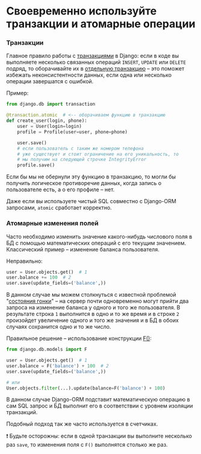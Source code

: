 # Своевременно используйте транзакции и атомарные операции

### Транзакции

Главное правило работы с [транзакциями](https://ru.wikipedia.org/wiki/%D0%A2%D1%80%D0%B0%D0%BD%D0%B7%D0%B0%D0%BA%D1%86%D0%B8%D1%8F_%28%D0%B8%D0%BD%D1%84%D0%BE%D1%80%D0%BC%D0%B0%D1%82%D0%B8%D0%BA%D0%B0%29) в Django: если в коде вы выполняете несколько связанных операций `INSERT`, `UPDATE` или `DELETE` подряд, то оборачивайте их в [отдельную транзакцию](https://docs.djangoproject.com/en/1.9/topics/db/transactions/#django.db.transaction.atomic) – это поможет избежать неконсистентности данных, если одна или несколько операции завершатся с ошибкой.

Пример:

```python
from django.db import transaction

@transaction.atomic  # <-- оборачиваем функцию в транзакцию
def create_user(login, phone):
    user = User(login=login)
    profile = Profile(user=user, phone=phone)

    user.save()
    # если пользователь с таким же номером телефона
    # уже существует и стоит ограничение на его уникальность, то
    # мы получим на следующей строчке IntegrityError
    profile.save()
```

Если бы мы не обернули эту функцию в транзакцию, то могли бы получить логическое противоречие данных, когда запись о пользователе есть, а о его профиле – нет.

Даже если вы используете чистый SQL  совместно с Django-ORM запросами, `atomic` сработает корректно.


### Атомарные изменения полей

Часто необходимо изменить значение какого-нибудь числового поля в БД с помощью математических операций с его текущим значением. Классический пример – изменение баланса пользователя.

Неправильно:

```python
user = User.objects.get()  # 1
user.balance += 100  # 2
user.save(update_fields=('balance',))
```

В данном случае мы можем столкнуться с известной проблемой "[состояния гонки](https://ru.wikipedia.org/wiki/%D0%A1%D0%BE%D1%81%D1%82%D0%BE%D1%8F%D0%BD%D0%B8%D0%B5_%D0%B3%D0%BE%D0%BD%D0%BA%D0%B8)" – на сервер почти одновременно могут прийти два запроса на изменение баланса у одного и того же пользователя. В результате строка `1` выполнится в одно и то же время и в строке `2` произойдет увеличение одного и того же значения и в БД в обоих случаях сохранится одно и то же число.

Правильное решение – использование конструкции [F()](https://docs.djangoproject.com/es/1.9/ref/models/expressions/#f-expressions):

```python
from django.db.models import F

user = User.objects.get()  # 1
user.balance = F('balance') + 100  # 2
user.save(update_fields=('balance',))

# или
User.objects.filter(...).update(balance=F('balance') + 100)
```
В данном случае Django-ORM подставит математическую операцию в сам SQL запрос и БД выполнит его в соответствии с уровнем изоляции транзакций.

Подобный подход так же часто используется в счетчиках.

:exclamation: Будьте осторожны: если в одной транзакции вы выполните несколько раз `save`, то изменения поля с `F()` выполнятся столько же раз.
